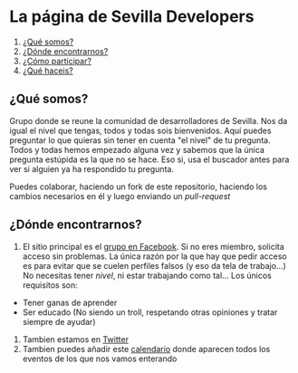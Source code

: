 # La página de Sevilla Developers

1. [¿Qué somos?](#qué-somos)
1. [¿Dónde encontrarnos?](#dónde-encontrarnos)
1. [¿Cómo participar?](#cómo-participar)
1. [¿Qué haceis?](#qué-haceis)

## ¿Qué somos?

Grupo donde se reune la comunidad de desarrolladores de Sevilla.
Nos da igual el nivel que tengas, todos y todas sois bienvenidos.
Aquí puedes preguntar lo que quieras sin tener en cuenta "el nivel" de tu pregunta. 
Todos y todas hemos empezado alguna vez y sabemos que la única pregunta estúpida es la que no se hace. Eso si, usa el buscador antes para ver si alguien ya ha respondido tu pregunta.

Puedes colaborar, haciendo un fork de este repositorio, haciendo los cambios necesarios en él y luego enviando un *pull-request*

## ¿Dónde encontrarnos?
1. El sitio principal es el [grupo en Facebook](https://www.facebook.com/groups/sevilladevelopers/). Si no eres miembro, solicita acceso sin problemas.
La única razón por la que hay que pedir acceso es para evitar que se cuelen perfiles falsos (y eso da tela de trabajo...) No necesitas tener *nivel*, ni 
estar trabajando como tal... Los únicos requisitos son:
  * Tener ganas de aprender
  * Ser educado (No siendo un troll, respetando otras opiniones y tratar siempre de ayudar)
1. Tambien estamos en [Twitter](https://twitter.com/SevillaDevelope)
1. Tambien puedes añadir este [calendario](https://calendar.google.com/calendar/ical/ct56tngo8t0daam8nhfvoapk1c%40group.calendar.google.com/public/basic.ics) donde aparecen todos los eventos de los que nos vamos enterando



